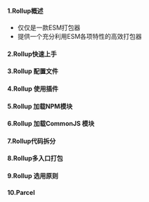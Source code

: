 #### 1.Rollup概述

- 仅仅是一款ESM打包器
- 提供一个充分利用ESM各项特性的高效打包器

#### 2.Rollup快速上手

#### 3.Rollup 配置文件





#### 4.Rollup 使用插件

#### 5.Rollup 加载NPM模块

#### 6.Rollup 加载CommonJS 模块

#### 7.Rollup代码拆分

#### 8.Rollup多入口打包

#### 9.Rollup 选用原则

#### 10.Parcel

